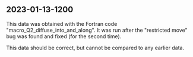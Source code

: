 ## 2023-01-13-1200

This data was obtained with the Fortran code "macro_Q2_diffuse_into_and_along".
It was run after the "restricted move" bug was found and fixed (for the second time).

This data should be correct, but cannot be compared to any earlier data.

